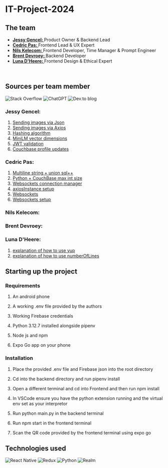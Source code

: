 # IT-Project-2024
<h2>The team </h2>
<ul>
  <li><b><a href="https://github.com/Jessy-Gencel">Jessy Gencel: </a></b>Product Owner & Backend Lead </li>
  <li><b><a href="https://github.com/TomeIDK">Cedric Pas: </a></b>Frontend Lead & UX Expert</li>
  <li><b><a href="https://github.com/nilskele">Nils Kelecom: </a></b>Frontend Developer, Time Manager &  Prompt Engineer</li>
  <li><b><a href="https://github.com/Brent-Devroey">Brent Devroey: </a></b>Backend Developer</li>
  <li><b><a href="https://github.com/LunaDHeere05">Luna D'Heere: </a></b>Frontend Design & Ethical Expert</li>
</ul>
<br>
<h2>Sources per team member </h2>

![Stack Overflow](https://img.shields.io/badge/-Stackoverflow-FE7A16?style=for-the-badge&logo=stack-overflow&logoColor=white)
![ChatGPT](https://img.shields.io/badge/chatGPT-74aa9c?style=for-the-badge&logo=openai&logoColor=white)
![Dev.to blog](https://img.shields.io/badge/dev.to-0A0A0A?style=for-the-badge&logo=dev.to&logoColor=white)

<h3>Jessy Gencel:</h3>
<ol>
  <li><a href="https://chatgpt.com/share/677eeb35-1828-8009-a083-0fca6fc71293">Sending images via Json</a></li>
  <li><a href="https://chatgpt.com/share/677eeba6-668c-8009-95a5-78e6c4973ee1">Sending images via Axios</a></li>
  <li><a href="https://chatgpt.com/share/677eec9a-e6bc-8009-8809-212125e65f0f">Hashing algorithm</a></li>
  <li><a href="https://chatgpt.com/share/677eec63-cc44-8009-aa72-8a57edbd195f">MiniLM vector dimensions</a></li>
  <li><a href="https://chatgpt.com/share/677eebee-b7ec-8009-9662-18ce06538346">JWT validation</a></li>
  <li><a href="https://chatgpt.com/share/677eebc5-f250-8009-83c7-4cf4a0bc0f69">Couchbase profile updates</a></li>
</ol>

<h3>Cedric Pas:</h3>
<ol>
  <li><a href="https://chatgpt.com/share/677cf702-2024-800b-bd4b-6c104b24cd0f">Multiline string + union sql++</a></li>
  <li><a href="https://chatgpt.com/share/677cf763-0070-800b-9065-05b5dc138549">Python + CouchBase max int size</a></li>
  <li><a href="https://chatgpt.com/share/677cf7b7-a5b4-800b-bb4f-cdc195eedafe">Websockets connection manager</a></li>
  <li><a href="https://chatgpt.com/share/677cf7e4-3c44-800b-b0a3-a5d7669ea33b">axiosInstance setup</a></li>
  <li><a href="https://websockets.readthedocs.io/en/stable/">Websockets</a></li>
  <li><a href="https://chatgpt.com/share/677cf810-6ab4-800b-a446-e3eba566f3d0">Websockets setup</a></li>
</ol>

<h3>Nils Kelecom:</h3>
<ol>
</ol>

<h3>Brent Devroey:</h3>
<ol>
</ol>

<h3>Luna D'Heere:</h3>
<ol>
  <li><a href="https://medium.com/scaleuptech/input-form-validations-with-yup-in-react-native-14164c633b05">explanation of how to use yup</a></li>
  <li><a href="[https://medium.com/scaleuptech/input-form-validations-with-yup-in-react-native-14164c633b05](https://stackoverflow.com/questions/30594080/how-to-have-ellipsis-effect-on-text)">explanation of how to use numberOfLines</a></li>
</ol>

<h2>Starting up the project</h2>

<h3>Requirements</h3>
<ol>
  <li><p>An android phone</p></li>
  <li><p>A working .env file provided by the authors</p></li>
  <li><p>Working Firebase credentials</p></li>
  <li><p>Python 3.12.7 installed alongside pipenv</p></li>
  <li><p>Node js and npm</p></li>
  <li><p>Expo Go app on your phone</p></li>
</ol>
<h3>Installation</h3>
<ol>
  <li><p>Place the provided .env file and Firebase json into the root directory</p></li>
  <li><p>Cd into the backend directory and run pipenv install</p></li>
  <li><p>Open a different terminal and cd into Frontend and then run npm install</p></li>
  <li><p>In VSCode ensure you have the python extension running and the virtual env set as your interpretor </p></li>
  <li><p>Run python main.py in the backend terminal</p></li>
  <li><p>Run npm start in the frontend terminal</p></li>
  <li><p>Scan the QR code provided by the frontend terminal using expo go</p></li>
</ol>

<h2>Technologies used</h2>

![React Native](https://img.shields.io/badge/react_native-%2320232a.svg?style=for-the-badge&logo=react&logoColor=%2361DAFB)
![Redux](https://img.shields.io/badge/redux-%23593d88.svg?style=for-the-badge&logo=redux&logoColor=white)
![Python](https://img.shields.io/badge/python-3670A0?style=for-the-badge&logo=python&logoColor=ffdd54)
![Realm](https://img.shields.io/badge/Realm-39477F?style=for-the-badge&logo=realm&logoColor=white)
